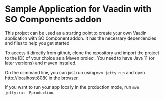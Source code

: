 # Sample Application for Vaadin with SO Components addon

This project can be used as a starting point to create your own Vaadin application with SO Component addon.
It has the necessary dependencies and files to help you get started.

To access it directly from github, clone the repository and import the project to the IDE of your choice as a Maven project. You need to have Java 11 (or later versions) and maven installed.

On the command line, you can just run using `mvn jetty:run` and open [http://localhost:8080](http://localhost:8080) in the browser.

If you want to run your app locally in the production mode, run `mvn jetty:run -Pproduction`.
